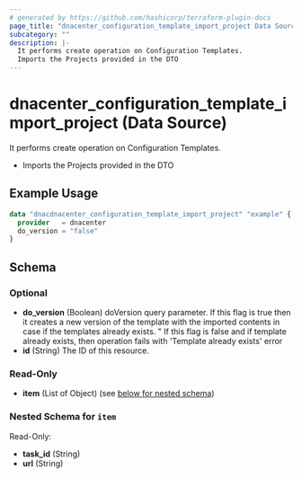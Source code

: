```yaml
---
# generated by https://github.com/hashicorp/terraform-plugin-docs
page_title: "dnacenter_configuration_template_import_project Data Source - terraform-provider-dnacenter"
subcategory: ""
description: |-
  It performs create operation on Configuration Templates.
  Imports the Projects provided in the DTO
---
```


# dnacenter_configuration_template_import_project (Data Source)

It performs create operation on Configuration Templates.

- Imports the Projects provided in the DTO

## Example Usage

```terraform
data "dnacdnacenter_configuration_template_import_project" "example" {
  provider   = dnacenter
  do_version = "false"
}
```

<!-- schema generated by tfplugindocs -->
## Schema

### Optional

- **do_version** (Boolean) doVersion query parameter. If this flag is true then it creates a new version of the template with the imported contents in case if the templates already exists. " If this flag is false and if template already exists, then operation fails with 'Template already exists' error
- **id** (String) The ID of this resource.

### Read-Only

- **item** (List of Object) (see [below for nested schema](#nestedatt--item))

<a id="nestedatt--item"></a>
### Nested Schema for `item`

Read-Only:

- **task_id** (String)
- **url** (String)


